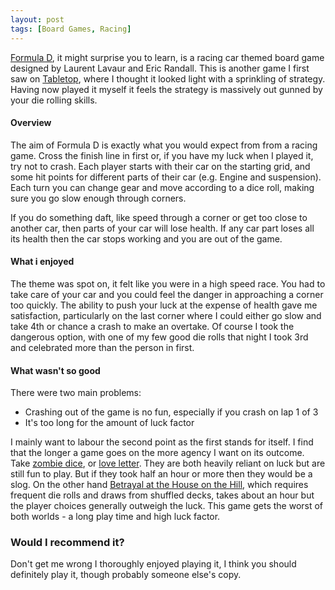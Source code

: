 ```yaml
---
layout: post
tags: [Board Games, Racing]
---
```

[Formula D](https://boardgamegeek.com/boardgame/37904/formula-d), it might surprise you to learn, is a racing car themed board game designed by Laurent Lavaur and Eric Randall. This is another game I first saw on [Tabletop](https://www.youtube.com/watch?v=iSYEoP0j63c), where I thought it looked light with a sprinkling of strategy. Having now played it myself it feels the strategy is massively out gunned by your die rolling skills.

#### Overview
The aim of Formula D is exactly what you would expect from from a racing game. Cross the finish line in first or, if you have my luck when I played it, try not to crash. Each player starts with their car on the starting grid, and some hit points for different parts of their car (e.g. Engine and suspension). Each turn you can change gear and move according to a dice roll, making sure you go slow enough through corners.

If you do something daft, like speed through a corner or get too close to another car, then parts of your car will lose health. If any car part loses all its health then the car stops working and you are out of the game.

#### What i enjoyed

The theme was spot on, it felt like you were in a high speed race. You had to take care of your car and you could feel the danger in approaching a corner too quickly. The ability to push your luck at the expense of health gave me satisfaction, particularly on the last corner where I could either go slow and take 4th or chance a crash to make an overtake. Of course I took the dangerous option, with one of my few good die rolls that night I took 3rd and celebrated more than the person in first.

#### What wasn't so good
There were two main problems:
- Crashing out of the game is no fun, especially if you crash on lap 1 of 3
- It's too long for the amount of luck factor

I mainly want to labour the second point as the first stands for itself. I find that the longer a game goes on the more agency I want on its outcome. Take [zombie dice](https://boardgamegeek.com/boardgame/62871/zombie-dice), or [love letter](https://boardgamegeek.com/boardgame/129622/love-letter). They are both heavily reliant on luck but are still fun to play. But if they took half an hour or more then they would be a slog. On the other hand [Betrayal at the House on the Hill](https://boardgamegeek.com/boardgame/10547/betrayal-house-hill), which requires frequent die rolls and draws from shuffled decks, takes about an hour but the player choices generally outweigh the luck. This game gets the worst of both worlds - a long play time and high luck factor.

### Would I recommend it?
Don't get me wrong I thoroughly enjoyed playing it, I think you should definitely play it, though probably someone else's copy.
